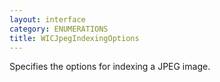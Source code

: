 ```yaml
---
layout: interface
category: ENUMERATIONS
title: WICJpegIndexingOptions
---
```


Specifies the options for indexing a JPEG image.
